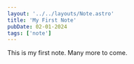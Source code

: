 ```yaml
---
layout: '../../layouts/Note.astro'
title: 'My First Note'
pubDate: 02-01-2024
tags: ['note']
---
```


This is my first note. Many more to come.